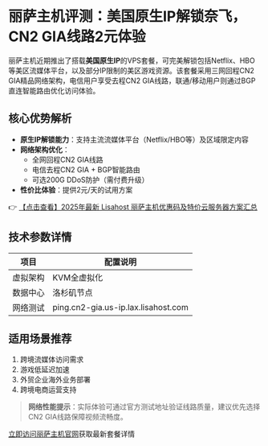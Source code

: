 # 丽萨主机评测：美国原生IP解锁奈飞，CN2 GIA线路2元体验

丽萨主机近期推出了搭载**美国原生IP**的VPS套餐，可完美解锁包括Netflix、HBO等美区流媒体平台，以及部分IP限制的美区游戏资源。该套餐采用三网回程CN2 GIA精品网络架构，电信用户享受去程CN2 GIA线路，联通/移动用户则通过BGP直连智能路由优化访问体验。

## 核心优势解析

- **原生IP解锁能力**：支持主流流媒体平台（Netflix/HBO等）及区域限定内容
- **网络架构优化**：
  - 全网回程CN2 GIA线路
  - 电信去程CN2 GIA + BGP智能路由
  - 可选200G DDoS防护（需付费升级）
- **性价比体验**：提供2元/天的试用方案

👉 [【点击查看】2025年最新 Lisahost 丽萨主机优惠码及特价云服务器方案汇总](https://bit.ly/lisazhuji)

## 技术参数详情

| 项目          | 配置说明                 |
|---------------|--------------------------|
| 虚拟架构      | KVM全虚拟化             |
| 数据中心      | 洛杉矶节点              |
| 网络测试      | ping.cn2-gia.us-ip.lax.lisahost.com |

## 适用场景推荐

1. 跨境流媒体访问需求
2. 游戏低延迟加速
3. 外贸企业海外业务部署
4. 跨境电商运营支持

> **网络性能提示**：实际体验可通过官方测试地址验证线路质量，建议优先选择CN2 GIA线路保障视频流畅度。

[立即访问丽萨主机官网](https://bit.ly/lisazhuji)获取最新套餐详情